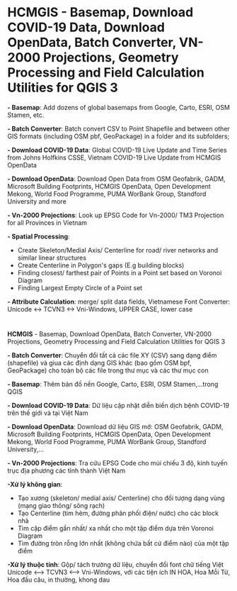 # HCMGIS - Basemap, Download COVID-19 Data, Download OpenData, Batch Converter,  VN-2000 Projections, Geometry Processing and Field Calculation Utilities for QGIS 3

**- Basemap**: Add dozens of global basemaps from Google, Carto, ESRI, OSM Stamen, etc.

**- Batch Converter**: Batch convert CSV to Point Shapefile and between other GIS formats (including OSM pbf, GeoPackage) in a folder and its subfolders;

**- Download COVID-19 Data**:  Global COVID-19 Live Update and Time Series from Johns Holfkins CSSE, Vietnam COVID-19 Live Update from HCMGIS OpenData

**- Download OpenData**:  Download Open Data from OSM Geofabrik, GADM, Microsoft Building Footprints, HCMGIS OpenData, Open Development Mekong, World Food Programme, PUMA WorBank Group, Standford University and more

**- Vn-2000 Projections**:  Look up EPSG Code for Vn-2000/ TM3 Projection for all Provinces in Vietnam


**- Spatial Processing**: 

+ Create Skeleton/Medial Axis/ Centerline for road/ river networks and similar linear structures
+ Create Centerline in Polygon's gaps (E.g building blocks)
+ Finding closest/ farthest pair of Points in a Point set based on Voronoi Diagram
+ Finding Largest Empty Circle of a Point set

**- Attribute Calculation**: merge/ split data fields, Vietnamese Font Converter: Unicode <-> TCVN3 <-> Vni-Windows, UPPER CASE, lower case


# 

**HCMGIS** - Basemap, Download OpenData, Batch Converter,  VN-2000 Projections, Geometry Processing and Field Calculation Utilities for QGIS 3

**- Batch Converter**: Chuyển đổi tất cả các file XY (CSV) sang dạng điểm (shapefile) và giua các định dạng GIS khác (bao gồm OSM bpf, GeoPackage) cho toàn bộ các file trong thư mục và các thư mục con

**- Basemap**: Thêm bản đồ nền Google, Carto, ESRI, OSM Stamen,...trong QGIS

**- Download COVID-19 Data**:  Dữ liệu cập nhật diễn biến dịch bệnh COVID-19 trên thế giới và tại Việt Nam

**- Download OpenData**:  Download dữ liệu GIS mở: OSM Geofabrik, GADM, Microsoft Building Footprints, HCMGIS OpenData, Open Development Mekong, World Food Programme, PUMA WorBank Group, Standford University,...

**- Vn-2000 Projections**:  Tra cứu EPSG Code cho múi chiếu 3 độ, kinh tuyến trục địa phương các tỉnh thành Việt Nam


**-Xử lý không gian**: 
+ Tạo xương (skeleton/ medial axis/ Centerline) cho đối tượng dạng vùng (mạng giao thông/ sông rạch)
+ Tạo Centerline (tim hẻm, đường phân phối điện/ nước) cho các block nhà 
+ Tìm cặp điểm gần nhất/ xa nhất cho một tập điểm dựa trên Voronoi Diagram
+ Tìm đường tròn rỗng lớn nhất (không chứa bất cứ điểm nào) của một tập điểm

**-Xử lý thuộc tính**: Gộp/ tách trường dữ liệu, chuyển đổi font chữ tiếng Việt Unicode <--> TCVN3 <--> Vni-Windows, với các tiện ích IN HOA, Hoa Mỗi Từ, Hoa đầu câu, in thường, khong dau


